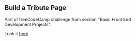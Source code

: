 ## Build a Tribute Page

Part of freeCodeCamp challenge from section "Basic Front End Development Projects".

Look it [here](https://ashiyan.github.io/fcc_norman_borlaug/).
